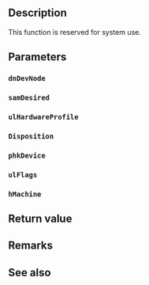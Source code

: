 ## Description

This function is reserved for system use.

## Parameters

### `dnDevNode`

### `samDesired`

### `ulHardwareProfile`

### `Disposition`

### `phkDevice`

### `ulFlags`

### `hMachine`

## Return value

## Remarks

## See also